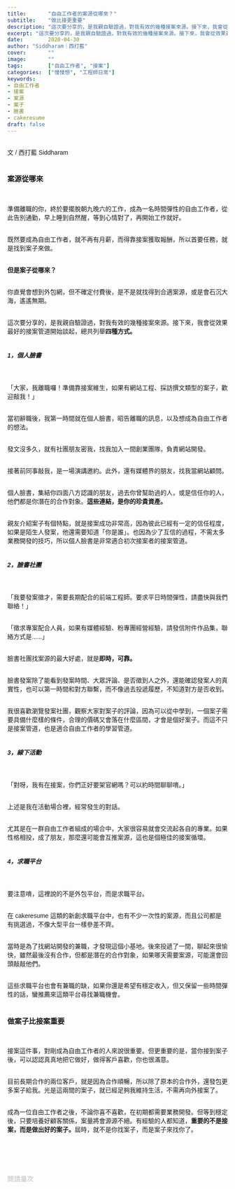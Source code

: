 ```yaml
---
title:       "自由工作者的案源從哪來？"
subtitle:    "做比接更重要"
description: "這次要分享的，是我親自驗證過，對我有效的幾種接案來源。接下來，我會從效果最好的接案管道開始談起，總共列舉四種方式..."
excerpt: "這次要分享的，是我親自驗證過，對我有效的幾種接案來源。接下來，我會從效果最好的接案管道開始談起，總共列舉四種方式..."
date:        2020-04-30
author: "Siddharam｜西打藍"
cover:       ""
image:       ""
tags:        ["自由工作者", "接案"]
categories:  ["慢慢想", "工程師日常"]
keywords:
- 自由工作者
- 接案
- 案源
- 案子
- 臉書
- cakeresume
draft: false
---
```


<article style="font-family: 'Noto Sans TC', '微軟正黑體', sans-serif; font-weight: 300;">

<br>文 / 西打藍 Siddharam<br><br>

<h3 class="article-h1-color">案源從哪來</h3><br>

準備離職的你，終於要擺脫朝九晚六的工作，成為一名時間彈性的自由工作者，從此告別通勤，早上睡到自然醒，等到心情對了，再開始工作就好。<br><br>

既然要成為自由工作者，就不再有月薪，而得靠接案獲取報酬，所以首要任務，就是找到案子來做。<br><br>

<b>但是案子從哪來？</b><br><br>

你直覺會想到外包網，但不確定付費後，是不是就找得到合適案源，或是會石沉大海，遙遙無期。<br><br>

這次要分享的，是我親自驗證過，對我有效的幾種接案來源。接下來，我會從效果最好的接案管道開始談起，總共列舉<b>四種方式。</b><br><br>

<h5 class="article-h1-color">1，個人臉書</h5><br>

「大家，我離職囉！準備靠接案維生，如果有網站工程、採訪撰文類型的案子，歡迎敲我！」<br><br>

當初辭職後，我第一時間就在個人臉書，昭告離職的訊息，以及想成為自由工作者的想法。<br><br>

發文沒多久，就有社團朋友密我，找我加入一間創業團隊，負責網站開發。<br><br>

接著前同事敲我，是一場演講邀約。此外，還有媒體界的朋友，找我當網站顧問。<br><br>

個人臉書，集結你四面八方認識的朋友，過去你曾幫助過的人，或是信任你的人，他們都是你潛在的合作對象。<b>這些連結，是你的珍貴資產。</b><br><br>

親友介紹案子有個特點，就是接案成功非常高，因為彼此已經有一定的信任程度，如果是陌生人發案，他還需要知道「你是誰」。也因為少了互信的過程，不需太多業務開發的技巧，所以個人臉書是非常適合初次接案者的接案管道。<br><br>

<h5 class="article-h1-color">2，臉書社團</h5><br>

「我要發案徵才，需要長期配合的前端工程師。要求平日時間彈性，請盡快與我們聯絡！」<br><br>

「徵求專案配合人員，如果有媒體經驗、粉專團經營經驗，請發信附件作品集，聯絡方式是......」<br><br>

臉書社團找案源的最大好處，就是<b>即時，可靠。</b><br><br>

臉書發案除了能看到發案時間、大眾評論、是否徵到人之外，還能確認發案人的真實性，也可以第一時間和對方聯繫，而不像過去投遞履歷，不知道對方是否收到。<br><br>

我很喜歡瀏覽發案社團，觀察大家對案子的評論，因為可以從中學到，一個案子需要具備什麼樣的條件，合理的價碼又會落在什麼區間，才會是個好案子。而這不只是接案管道，也是適合自由工作者的學習管道。<br><br>

<h5 class="article-h1-color">3，線下活動</h5><br>

「對呀，我有在接案，你們正好要架官網嗎？可以約時間聊聊唷。」<br><br>

上述是我在活動場合裡，經常發生的對話。<br><br>

尤其是在一群自由工作者組成的場合中，大家很容易就會交流起各自的專業。如果性格相投，成了朋友，那麼還可能會互推案源，這也是個極佳的接案循環。<br><br>


<h5 class="article-h1-color">4，求職平台</h5><br>

要注意唷，這裡說的不是外包平台，而是求職平台。<br><br>

在 cakeresume 這類的新創求職平台中，也有不少一次性的案源，而且公司都是有挑選過，不像大型平台一樣參差不齊。<br><br>

當時是為了找網站開發的兼職，才發現這個小基地。後來投遞了一間，聊起來很愉快，雖然最後沒有合作，但都是潛在的合作對象，如果哪天需要案源，可能還會回頭敲敲他們。<br><br>

這些求職平台也會有兼職的缺，如果你還是希望有穩定收入，但又保留一些時間彈性的話，蠻推薦來這類平台尋找兼職機會。<br><br>

<h3 class="article-h1-color">做案子比接案重要</h3><br>

接案這件事，對剛成為自由工作者的人來說很重要。但更重要的是，當你接到案子後，可以認認真真地把它做好，做得客戶喜歡，你也很滿意。</b><br><br>

目前長期合作的兩位客戶，就是因為合作順暢，所以除了原本的合作外，還發包更多案子給我。光是這兩間的案子，就已經足夠我維持生活，不需再向外接案了。<br><br>

成為一位自由工作者之後，不論你喜不喜歡，在初期都需要業務開發。但等到穩定後，只要培養好顧客關係，案量將會源源不絕。有經驗的人都知道，<b>重要的不是接案，而是做出好的案子。</b>屆時，就不是你找案子，而是案子來找你了。<br><br>




<br><br><br>

</article>

<div style="color: #bfbfbf; font-size: 15px;" id="busuanzi_container_page_pv">
  閱讀量<span id="busuanzi_value_page_pv"></span>次
</div>

<script src="../../js/post.js"></script>




